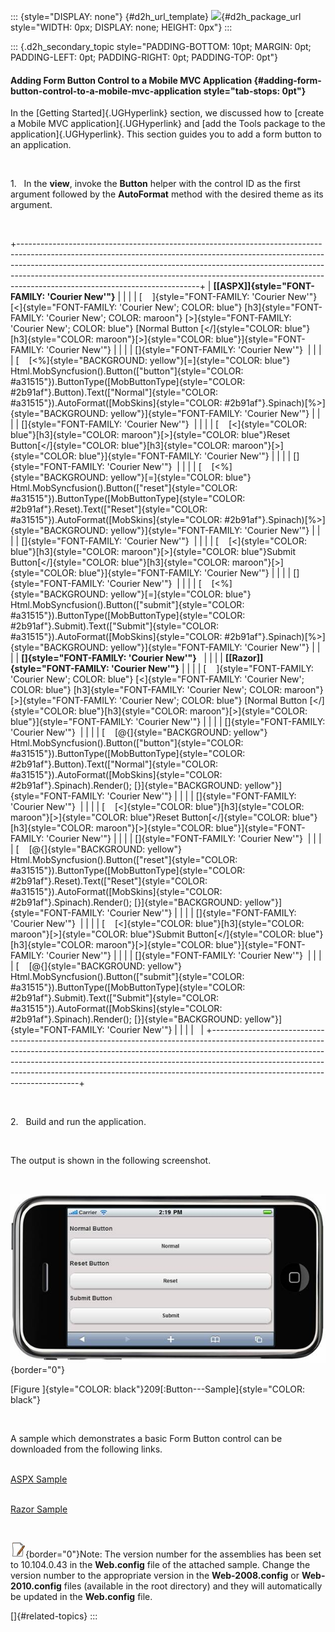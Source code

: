 ::: {style="DISPLAY: none"}
[](ms-xhelp:///?Id=d2h_url_template){#d2h_url_template} ![](!package_url!){#d2h_package_url style="WIDTH: 0px; DISPLAY: none; HEIGHT: 0px"}
:::

::: {.d2h_secondary_topic style="PADDING-BOTTOM: 10pt; MARGIN: 0pt; PADDING-LEFT: 0pt; PADDING-RIGHT: 0pt; PADDING-TOP: 0pt"}
#### Adding Form Button Control to a Mobile MVC Application {#adding-form-button-control-to-a-mobile-mvc-application style="tab-stops: 0pt"}

In the [Getting Started]{.UGHyperlink} section, we discussed how to [create a Mobile MVC application]{.UGHyperlink} and [add the Tools package to the application]{.UGHyperlink}. This section guides you to add a form button to an application.

 

1.   In the **view**, invoke the **Button** helper with the control ID as the first argument followed by the **AutoFormat** method with the desired theme as its argument.

 

+---------------------------------------------------------------------------------------------------------------------------------------------------------------------------------------------------------------------------------------------------------------------------------------------------------------------------------------------------------------------+
| **[\[ASPX\]]{style="FONT-FAMILY: 'Courier New'"}**                                                                                                                                                                                                                                                                                                                  |
|                                                                                                                                                                                                                                                                                                                                                                     |
| [    ]{style="FONT-FAMILY: 'Courier New'"} [\<]{style="FONT-FAMILY: 'Courier New'; COLOR: blue"} [h3]{style="FONT-FAMILY: 'Courier New'; COLOR: maroon"} [\>]{style="FONT-FAMILY: 'Courier New'; COLOR: blue"} [Normal Button [\</]{style="COLOR: blue"}[h3]{style="COLOR: maroon"}[\>]{style="COLOR: blue"}]{style="FONT-FAMILY: 'Courier New'"}                   |
|                                                                                                                                                                                                                                                                                                                                                                     |
| []{style="FONT-FAMILY: 'Courier New'"}                                                                                                                                                                                                                                                                                                                              |
|                                                                                                                                                                                                                                                                                                                                                                     |
| [    [\<%]{style="BACKGROUND: yellow"}[=]{style="COLOR: blue"} Html.MobSyncfusion().Button([\"button\"]{style="COLOR: #a31515"}).ButtonType([MobButtonType]{style="COLOR: #2b91af"}.Button).Text([\"Normal\"]{style="COLOR: #a31515"}).AutoFormat([MobSkins]{style="COLOR: #2b91af"}.Spinach)[%\>]{style="BACKGROUND: yellow"}]{style="FONT-FAMILY: 'Courier New'"} |
|                                                                                                                                                                                                                                                                                                                                                                     |
| []{style="FONT-FAMILY: 'Courier New'"}                                                                                                                                                                                                                                                                                                                              |
|                                                                                                                                                                                                                                                                                                                                                                     |
| [    [\<]{style="COLOR: blue"}[h3]{style="COLOR: maroon"}[\>]{style="COLOR: blue"}Reset Button[\</]{style="COLOR: blue"}[h3]{style="COLOR: maroon"}[\>]{style="COLOR: blue"}]{style="FONT-FAMILY: 'Courier New'"}                                                                                                                                                   |
|                                                                                                                                                                                                                                                                                                                                                                     |
| []{style="FONT-FAMILY: 'Courier New'"}                                                                                                                                                                                                                                                                                                                              |
|                                                                                                                                                                                                                                                                                                                                                                     |
| [    [\<%]{style="BACKGROUND: yellow"}[=]{style="COLOR: blue"} Html.MobSyncfusion().Button([\"reset\"]{style="COLOR: #a31515"}).ButtonType([MobButtonType]{style="COLOR: #2b91af"}.Reset).Text([\"Reset\"]{style="COLOR: #a31515"}).AutoFormat([MobSkins]{style="COLOR: #2b91af"}.Spinach)[%\>]{style="BACKGROUND: yellow"}]{style="FONT-FAMILY: 'Courier New'"}    |
|                                                                                                                                                                                                                                                                                                                                                                     |
| []{style="FONT-FAMILY: 'Courier New'"}                                                                                                                                                                                                                                                                                                                              |
|                                                                                                                                                                                                                                                                                                                                                                     |
| [    [\<]{style="COLOR: blue"}[h3]{style="COLOR: maroon"}[\>]{style="COLOR: blue"}Submit Button[\</]{style="COLOR: blue"}[h3]{style="COLOR: maroon"}[\>]{style="COLOR: blue"}]{style="FONT-FAMILY: 'Courier New'"}                                                                                                                                                  |
|                                                                                                                                                                                                                                                                                                                                                                     |
| []{style="FONT-FAMILY: 'Courier New'"}                                                                                                                                                                                                                                                                                                                              |
|                                                                                                                                                                                                                                                                                                                                                                     |
| [    [\<%]{style="BACKGROUND: yellow"}[=]{style="COLOR: blue"} Html.MobSyncfusion().Button([\"submit\"]{style="COLOR: #a31515"}).ButtonType([MobButtonType]{style="COLOR: #2b91af"}.Submit).Text([\"Submit\"]{style="COLOR: #a31515"}).AutoFormat([MobSkins]{style="COLOR: #2b91af"}.Spinach)[%\>]{style="BACKGROUND: yellow"}]{style="FONT-FAMILY: 'Courier New'"} |
|                                                                                                                                                                                                                                                                                                                                                                     |
| **[]{style="FONT-FAMILY: 'Courier New'"}**                                                                                                                                                                                                                                                                                                                          |
|                                                                                                                                                                                                                                                                                                                                                                     |
| **[\[Razor\]]{style="FONT-FAMILY: 'Courier New'"}**                                                                                                                                                                                                                                                                                                                 |
|                                                                                                                                                                                                                                                                                                                                                                     |
| [    ]{style="FONT-FAMILY: 'Courier New'; COLOR: blue"} [\<]{style="FONT-FAMILY: 'Courier New'; COLOR: blue"} [h3]{style="FONT-FAMILY: 'Courier New'; COLOR: maroon"} [\>]{style="FONT-FAMILY: 'Courier New'; COLOR: blue"} [Normal Button [\</]{style="COLOR: blue"}[h3]{style="COLOR: maroon"}[\>]{style="COLOR: blue"}]{style="FONT-FAMILY: 'Courier New'"}      |
|                                                                                                                                                                                                                                                                                                                                                                     |
| []{style="FONT-FAMILY: 'Courier New'"}                                                                                                                                                                                                                                                                                                                              |
|                                                                                                                                                                                                                                                                                                                                                                     |
| [    [\@{]{style="BACKGROUND: yellow"} Html.MobSyncfusion().Button([\"button\"]{style="COLOR: #a31515"}).ButtonType([MobButtonType]{style="COLOR: #2b91af"}.Button).Text([\"Normal\"]{style="COLOR: #a31515"}).AutoFormat([MobSkins]{style="COLOR: #2b91af"}.Spinach).Render(); [}]{style="BACKGROUND: yellow"}]{style="FONT-FAMILY: 'Courier New'"}                |
|                                                                                                                                                                                                                                                                                                                                                                     |
| []{style="FONT-FAMILY: 'Courier New'"}                                                                                                                                                                                                                                                                                                                              |
|                                                                                                                                                                                                                                                                                                                                                                     |
| [    [\<]{style="COLOR: blue"}[h3]{style="COLOR: maroon"}[\>]{style="COLOR: blue"}Reset Button[\</]{style="COLOR: blue"}[h3]{style="COLOR: maroon"}[\>]{style="COLOR: blue"}]{style="FONT-FAMILY: 'Courier New'"}                                                                                                                                                   |
|                                                                                                                                                                                                                                                                                                                                                                     |
| []{style="FONT-FAMILY: 'Courier New'"}                                                                                                                                                                                                                                                                                                                              |
|                                                                                                                                                                                                                                                                                                                                                                     |
| [    [\@{]{style="BACKGROUND: yellow"} Html.MobSyncfusion().Button([\"reset\"]{style="COLOR: #a31515"}).ButtonType([MobButtonType]{style="COLOR: #2b91af"}.Reset).Text([\"Reset\"]{style="COLOR: #a31515"}).AutoFormat([MobSkins]{style="COLOR: #2b91af"}.Spinach).Render(); [}]{style="BACKGROUND: yellow"}]{style="FONT-FAMILY: 'Courier New'"}                   |
|                                                                                                                                                                                                                                                                                                                                                                     |
| []{style="FONT-FAMILY: 'Courier New'"}                                                                                                                                                                                                                                                                                                                              |
|                                                                                                                                                                                                                                                                                                                                                                     |
| [    [\<]{style="COLOR: blue"}[h3]{style="COLOR: maroon"}[\>]{style="COLOR: blue"}Submit Button[\</]{style="COLOR: blue"}[h3]{style="COLOR: maroon"}[\>]{style="COLOR: blue"}]{style="FONT-FAMILY: 'Courier New'"}                                                                                                                                                  |
|                                                                                                                                                                                                                                                                                                                                                                     |
| []{style="FONT-FAMILY: 'Courier New'"}                                                                                                                                                                                                                                                                                                                              |
|                                                                                                                                                                                                                                                                                                                                                                     |
| [    [\@{]{style="BACKGROUND: yellow"} Html.MobSyncfusion().Button([\"submit\"]{style="COLOR: #a31515"}).ButtonType([MobButtonType]{style="COLOR: #2b91af"}.Submit).Text([\"Submit\"]{style="COLOR: #a31515"}).AutoFormat([MobSkins]{style="COLOR: #2b91af"}.Spinach).Render(); [}]{style="BACKGROUND: yellow"}]{style="FONT-FAMILY: 'Courier New'"}                |
|                                                                                                                                                                                                                                                                                                                                                                     |
|                                                                                                                                                                                                                                                                                                                                                                     |
+---------------------------------------------------------------------------------------------------------------------------------------------------------------------------------------------------------------------------------------------------------------------------------------------------------------------------------------------------------------------+

 

2.   Build and run the application.

 

The output is shown in the following screenshot.

 

![Description: C:\\Users\\thivyak\\Desktop\\Button.png](ImagesExt/image103_78.jpg){border="0"}

[Figure ]{style="COLOR: black"}209[:Button---Sample]{style="COLOR: black"}

 

A sample which demonstrates a basic Form Button control can be downloaded from the following links.

\
[ASPX Sample](../../../../../../../thivyak/Desktop/FormButton%20-%20ASPX.zip)

\
[Razor Sample](../../../../../../../thivyak/Desktop/FormButton%20-%20Razor.zip)

 

![](ImagesExt/image103_4.jpg){border="0"}Note: The version number for the assemblies has been set to 10.104.0.43 in the **Web.config** file of the attached sample. Change the version number to the appropriate version in the **Web-2008.config** or **Web-2010.config** files (available in the root directory) and they will automatically be updated in the **Web.config** file.

[]{#related-topics}
:::
